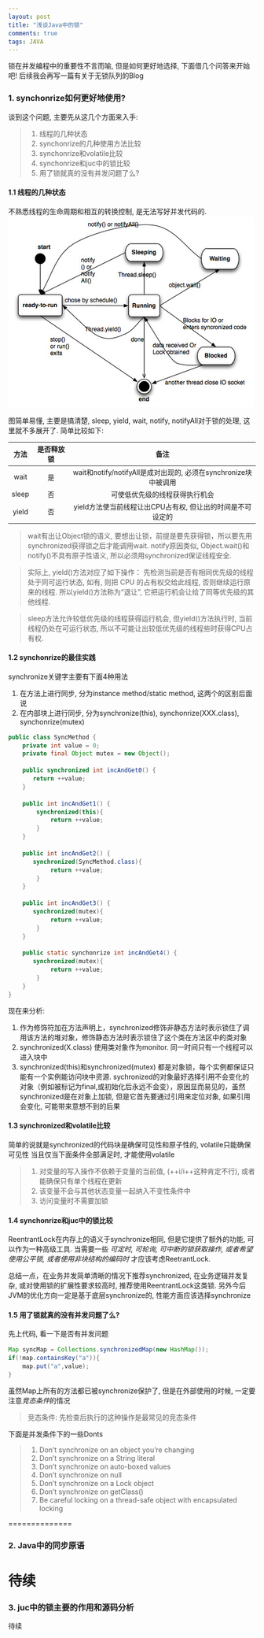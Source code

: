 ```yaml
---
layout: post
title: "浅谈Java中的锁"
comments: true
tags: JAVA
---
```


锁在并发编程中的重要性不言而喻, 但是如何更好地选择, 下面借几个问答来开始吧! 后续我会再写一篇有关于无锁队列的Blog

### 1. synchonrize如何更好地使用?

谈到这个问题, 主要先从这几个方面来入手:

> 1. 线程的几种状态
> 2. synchonrize的几种使用方法比较
> 3. synchonrize和volatile比较
> 4. synchonrize和juc中的锁比较
> 5. 用了锁就真的没有并发问题了么?

#### 1.1 线程的几种状态

不熟悉线程的生命周期和相互的转换控制, 是无法写好并发代码的. ![线程生命周期](/post_imgs/thread-lifecycle.jpg)

图简单易懂, 主要是搞清楚, sleep, yield, wait, notify, notifyAll对于锁的处理, 这里就不多展开了. 简单比较如下:

|方法|是否释放锁|备注|
|:---:|:---:|:-----:|
|wait|是|wait和notify/notifyAll是成对出现的, 必须在synchronize块中被调用|
|sleep|否|可使低优先级的线程获得执行机会|
|yield|否|yield方法使当前线程让出CPU占有权, 但让出的时间是不可设定的|

> wait有出让Object锁的语义, 要想出让锁，前提是要先获得锁，所以要先用synchronized获得锁之后才能调用wait. notify原因类似, Object.wait()和notify()不具有原子性语义, 所以必须用synchronized保证线程安全.

> 实际上, yield()方法对应了如下操作： 先检测当前是否有相同优先级的线程处于同可运行状态, 如有, 则把 CPU 的占有权交给此线程, 否则继续运行原来的线程. 所以yield()方法称为“退让”, 它把运行机会让给了同等优先级的其他线程. 

> sleep方法允许较低优先级的线程获得运行机会, 但yield()方法执行时, 当前线程仍处在可运行状态, 所以不可能让出较低优先级的线程些时获得CPU占有权. 

#### 1.2 synchonrize的最佳实践

synchronize关键字主要有下面4种用法

1. 在方法上进行同步, 分为instance method/static method, 这两个的区别后面说
2. 在内部块上进行同步, 分为synchronize(this), synchonrize(XXX.class), synchonrize(mutex)

```java
public class SyncMethod {
    private int value = 0;
	private final Object mutex = new Object();

    public synchronized int incAndGet0() {
       return ++value;
    }
	
	public int incAndGet1() {
		synchronized(this){
			return ++value;
		}
    }
	
	public int incAndGet2() {
       synchronized(SyncMethod.class){
			return ++value;
		}
    }
	
	public int incAndGet3() {
       synchronized(mutex){
			return ++value;
		}
    }
	
	public static synchonrize int incAndGet4() {
       synchronized(mutex){
			return ++value;
		}
    }
}
```

现在来分析:

1. 作为修饰符加在方法声明上，synchronized修饰非静态方法时表示锁住了调用该方法的堆对象，修饰静态方法时表示锁住了这个类在方法区中的类对象
2. synchronized(X.class) 使用类对象作为monitor. 同一时间只有一个线程可以进入块中
3. synchronized(this)和synchronized(mutex) 都是对象锁，每个实例都保证只能有一个实例能访问块中资源. sychronized的对象最好选择引用不会变化的对象（例如被标记为final,或初始化后永远不会变），原因显而易见的，虽然synchronized是在对象上加锁, 但是它首先要通过引用来定位对象, 如果引用会变化, 可能带来意想不到的后果


#### 1.3 synchronized和volatile比较

简单的说就是synchronized的代码块是确保可见性和原子性的, volatile只能确保可见性
当且仅当下面条件全部满足时, 才能使用volatile

> 1. 对变量的写入操作不依赖于变量的当前值, (++i/i++这种肯定不行), 或者能确保只有单个线程在更新
> 2. 该变量不会与其他状态变量一起纳入不变性条件中
> 3. 访问变量时不需要加锁

#### 1.4 synchonrize和juc中的锁比较

ReentrantLock在内存上的语义于synchronize相同, 但是它提供了额外的功能, 可以作为一种高级工具. 当需要一些 *可定时, 可轮询, 可中断的锁获取操作, 或者希望使用公平锁, 或者使用非块结构的编码时* 才应该考虑ReetrantLock. 

总结一点，在业务并发简单清晰的情况下推荐synchronized, 在业务逻辑并发复杂, 或对使用锁的扩展性要求较高时, 推荐使用ReentrantLock这类锁. 另外今后JVM的优化方向一定是基于底层synchronize的, 性能方面应该选择synchronize

#### 1.5 用了锁就真的没有并发问题了么?

先上代码, 看一下是否有并发问题

```java
Map syncMap = Collections.synchronizedMap(new HashMap());
if(!map.containsKey("a")){
	map.put("a",value);
}
```

虽然Map上所有的方法都已被synchronize保护了, 但是在外部使用的时候, 一定要注意*竞态条件*的情况

> 竞态条件: 先检查后执行的这种操作是最常见的竞态条件

下面是并发条件下的一些Donts

> 1. Don’t synchronize on an object you’re changing
> 2. Don’t synchronize on a String literal
> 3. Don’t synchronize on auto-boxed values
> 4. Don’t synchronize on null
> 5. Don’t synchronize on a Lock object
> 6. Don’t synchronize on getClass()
> 7. Be careful locking on a thread-safe object with encapsulated locking 

==============

### 2. Java中的同步原语

待续
================

### 3. juc中的锁主要的作用和源码分析

待续